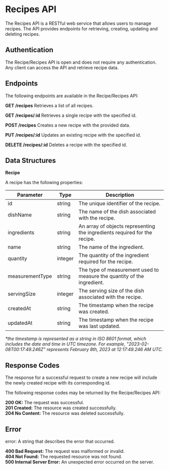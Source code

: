 # **Recipes API**

The Recipes API is a RESTful web service that allows users to manage recipes. The API provides endpoints for retrieving, creating, updating and deleting recipes.


## Authentication
The Recipe/Recipes API is open and does not require any authentication. Any client can access the API and retrieve recipe data.


## Endpoints
The following endpoints are available in the Recipe/Recipes API:

**GET /recipes**
Retrieves a list of all recipes.

**GET /recipes/:id**
Retrieves a single recipe with the specified id.

**POST /recipes**
Creates a new recipe with the provided data.

**PUT /recipes/:id**
Updates an existing recipe with the specified id.

**DELETE /recipes/:id**
Deletes a recipe with the specified id.


## Data Structures
**Recipe**

A recipe has the following properties:

| Parameter	| Type | Description |
| --- | --- | --- |
| id	| string	| The unique identifier of the recipe. |
| dishName	| string	| The name of the dish associated with the recipe. |
| ingredients	| string	| An array of objects representing the ingredients required for the recipe.  |
| name	| string	| The name of the ingredient. |
| quantity	| integer	| The quantity of the ingredient required for the recipe. |
| measurementType	| string	| The type of measurement used to measure the quantity of the ingredient. |
| servingSize	| integer	| The serving size of the dish associated with the recipe. |
| createdAt	| string	| The timestamp when the recipe was created. |
| updatedAt	| string	| The timestamp when the recipe was last updated. |

_*the timestamp is represented as a string in ISO 8601 format, which includes the date and time in UTC timezone. For example, "2023-02-08T00:17:49.246Z" represents February 8th, 2023 at 12:17:49.246 AM UTC._

## Response Codes
The response for a successful request to create a new recipe will include the newly created recipe with its corresponding id.

The following response codes may be returned by the Recipe/Recipes API:

**200 OK:** The request was successful.\
**201 Created:** The resource was created successfully.\
**204 No Content:** The resource was deleted successfully.

## Error
error: A string that describes the error that occurred.

**400 Bad Request:** The request was malformed or invalid.\
**404 Not Found:** The requested resource was not found.\
**500 Internal Server Error:** An unexpected error occurred on the server.

